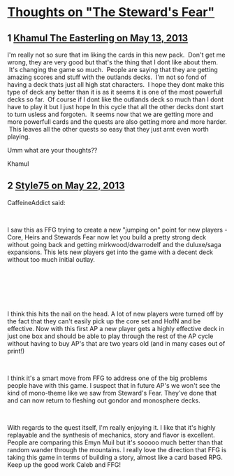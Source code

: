 # [Thoughts on &quot;The Steward&#039;s Fear&quot;](https://community.fantasyflightgames.com/topic/83796-thoughts-on-the-stewards-fear/)

## 1 [Khamul The Easterling on May 13, 2013](https://community.fantasyflightgames.com/topic/83796-thoughts-on-the-stewards-fear/?do=findComment&comment=794988)

I'm really not so sure that im liking the cards in this new pack.  Don't get me wrong, they are very good but that's the thing that I dont like about them.  It's changing the game so much.  People are saying that they are getting amazing scores and stuff with the outlands decks.  I'm not so fond of having a deck thats just all high stat characters.  I hope they dont make this type of deck any better than it is as it seems it is one of the most powerfull decks so far.  Of course if I dont like the outlands deck so much than I dont have to play it but I just hope In this cycle that all the other decks dont start to turn usless and forgoten.  It seems now that we are getting more and more powerfull cards and the quests are also getting more and more harder.  This leaves all the other quests so easy that they just arnt even worth playing.  

Umm what are your thoughts??

Khamul

## 2 [Style75 on May 22, 2013](https://community.fantasyflightgames.com/topic/83796-thoughts-on-the-stewards-fear/?do=findComment&comment=798050)

CaffeineAddict said:

 

I saw this as FFG trying to create a new "jumping on" point for new players - Core, Heirs and Stewards Fear now let you build a pretty strong deck without going back and getting mirkwood/dwarrodelf and the duluxe/saga expansions. This lets new players get into the game with a decent deck without too much initial outlay.

 



 

 

I think this hits the nail on the head. A lot of new players were turned off by the fact that they can't easily pick up the core set and HofN and be effective. Now with this first AP a new player gets a highly effective deck in just one box and should be able to play through the rest of the AP cycle without having to buy AP's that are two years old (and in many cases out of print!)

 

I think it's a smart move from FFG to address one of the big problems people have with this game. I suspect that in future AP's we won't see the kind of mono-theme like we saw from Steward's Fear. They've done that and can now return to fleshing out gondor and monosphere decks.

 

With regards to the quest itself, I'm really enjoying it. I like that it's highly replayable and the synthesis of mechanics, story and flavor is excellent. People are comparing this Emyn Muil but it's sooooo much better than that random wander through the mountains. I really love the direction that FFG is taking this game in terms of building a story, almost like a card based RPG. Keep up the good work Caleb and FFG!

